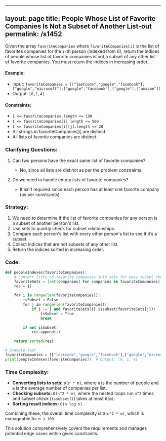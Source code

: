 
---
layout: page
title:  People Whose List of Favorite Companies Is Not a Subset of Another List-out
permalink: /s1452
---
Given the array `favoriteCompanies` where `favoriteCompanies[i]` is the list of favorites companies for the `i`-th person (indexed from 0), return the indices of people whose list of favorite companies is not a subset of any other list of favorite companies. You must return the indices in increasing order.

#### Example:
- Input: `favoriteCompanies = [["leetcode","google","facebook"],["google","microsoft"],["google","facebook"],["google"],["amazon"]]`
- Output: `[0,1,4]`

#### Constraints:
- `1 <= favoriteCompanies.length <= 100`
- `1 <= favoriteCompanies[i].length <= 500`
- `1 <= favoriteCompanies[i][j].length <= 20`
- All strings in favoriteCompanies[i] are distinct.
- All lists of favorite companies are distinct.

### Clarifying Questions:
1. Can two persons have the exact same list of favorite companies?
   - No, since all lists are distinct as per the problem constraints.
   
2. Do we need to handle empty lists of favorite companies?
   - It isn’t required since each person has at least one favorite company (as per constraints).

### Strategy:
1. We need to determine if the list of favorite companies for any person is a subset of another person's list.
2. Use sets to quickly check for subset relationships.
3. Compare each person's list with every other person's list to see if it’s a subset.
4. Collect indices that are not subsets of any other list.
5. Return the indices sorted in increasing order.

### Code:
```python
def peopleIndexes(favoriteCompanies):
    # Convert lists of favorite companies into sets for easy subset checking
    favoriteSets = [set(companies) for companies in favoriteCompanies]
    res = []
    
    for i in range(len(favoriteCompanies)):
        isSubset = False
        for j in range(len(favoriteCompanies)):
            if i != j and favoriteSets[i].issubset(favoriteSets[j]):
                isSubset = True
                break
        
        if not isSubset:
            res.append(i)
    
    return sorted(res)

# Example test
favoriteCompanies = [["leetcode","google","facebook"],["google","microsoft"],["google","facebook"],["google"],["amazon"]]
print(peopleIndexes(favoriteCompanies))  # Output: [0, 1, 4]
```

### Time Complexity:
- **Converting lists to sets:** `O(n * m)`, where `n` is the number of people and `m` is the average number of companies per list.
- **Checking subsets:** `O(n^2 * m)`, where the nested loops run `n^2` times and subset check (`issubset()`) takes at most `O(m)`.
- **Sorting result indices:** `O(n log n)`.

Combining these, the overall time complexity is `O(n^2 * m)`, which is manageable for `n ≤ 100`.

This solution comprehensively covers the requirements and manages potential edge cases within given constraints.